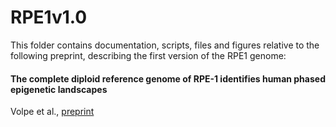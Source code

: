 # RPE1v1.0
This folder contains documentation, scripts, files and figures relative to the following preprint, describing the first version of the RPE1 genome:

#### The complete diploid reference genome of RPE-1 identifies human phased epigenetic landscapes
Volpe et al., [preprint](https://pubmed.ncbi.nlm.nih.gov/38168337/)

  






